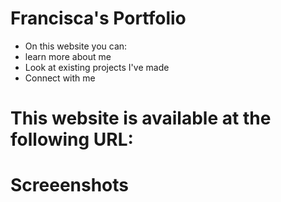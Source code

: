 # Francisca's Portfolio

* On this website you can:
* learn more about me
* Look at existing projects I've made
* Connect with me

# This website is available at the following URL:

# Screeenshots




